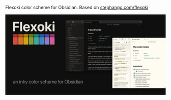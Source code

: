 Flexoki color scheme for Obsidian. Based on [stephango.com/flexoki](https://stephango.com/flexoki)

![Flexoki](/cover.png)